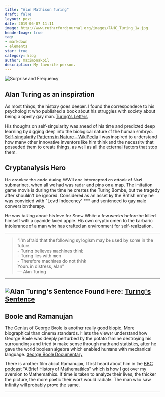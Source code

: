 ```yaml
---
title: "Alan Mathison Turing"
draft: false
layout: post
date: 2019-06-07 11:11
image: http://www.rutherfordjournal.org/images/TAHC_Turing_1A.jpg
headerImage: true
tag:
- markdown
- elements
star: true
category: blog
author: maximonakpil
description: My favorite person.
---
```

![Surprise and Frequency](https://www.google.com/url?sa=i&source=images&cd=&ved=2ahUKEwj_9NaQ2uTiAhUKw1QKHTGjBywQjRx6BAgBEAU&url=https%3A%2F%2Fwww.pinterest.com%2Fpin%2F136445063681040814%2F&psig=AOvVaw3eexiVa0HHZboD4friHwkc&ust=1560454997709103)
## Alan Turing as an inspiration

As most things, the history goes deeper. I found the correspondece to his psychologist who published a book about his struggles with society about being a openly gay man.
[Turing's Letters][1]

His thoughts on self-singularity was ahead of his time and predicted deep learning by digging deep into the biological nature of the human embryo.
[Self-singularity][2]
[Patterns in Nature - WikiPedia](https://en.wikipedia.org/wiki/Patterns_in_nature)
I was inspired to understand how many other innovative inventors like him think and the necessity that posseded them to create things, as well as all the external factors that stop them.

## Cryptanalysis Hero
He cracked the code during WWII and intercepted an attack of Nazi submarines, when all we had was radar and pins on a map. The imitation game movie is during the time he creates the Turing Bombe, but the tragedy after shouldn't be ignored. Considered as an asset by the British Army he was convicted with "Lewd Indecency" *** and sentenced to gay male conversion therapy.

He was talking about his love for Snow White a few weeks before he killed himself with a cyanide laced apple. His own cryptic omen to the barbaric intolerance of a man who has crafted an environment for self-realization.

---

> “I'm afraid that the following syllogism may be used by some in the future. <br>
    - Turing believes machines think <br>
    - Turing lies with men  <br>
    - Therefore machines do not think <br>
Yours in distress,
 Alan” <br>
      ― Alan Turing

---

![Alan Turing's Sentence](/assets/image/at-sentence.png)
Found Here: [Turing's Sentence](https://www.turing.org.uk/sources/sentence.html)
---

## Boole and Ramanujan

The Genius of George Boole is another really good biopic. More biographical than cinema standards. It lets the viewer understand how George Boole was deeply perturbed by the potato famine destroying his surroundings and tried to make sense through math and statistics, after he gave the world boolean algebra which enabled humans with mechanical language.
[George Boole Documentary][3]

There is another film about Ramanujan, I first heard about him in the [BBC podcast][4] "A Brief History of Mathemathics"
which is how I got over my aversion to Mathemathics. If time is taken to analyze their lives, the thicker the picture, the more poetic their work would radiate. The man who saw [infinity][5] will probably prove the same.


---

[1]:(https://www.psychologytoday.com/us/blog/good-thinking/201312/what-alan-turing-gave-psychology)
[2]:(https://greensborosciencecenter.wordpress.com/tag/mandelbrot/)
[3]:(http://www.engineersjournal.ie/2015/08/26/the-genius-of-george-boole-captured-in-new-rte-documentary/)
[4]:(https://www.bbc.co.uk/programmes/b00srz5b/episodes/downloads)
[5]:(https://www.ifcfilms.com/films/the-man-who-knew-infinity)
